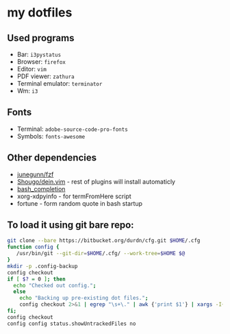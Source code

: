 # my dotfiles

## Used programs

* Bar: ```i3pystatus```
* Browser: ```firefox```
* Editor: ```vim```
* PDF viewer: ```zathura```
* Terminal emulator: ```terminator```
* Wm: ```i3```

## Fonts

* Terminal: ```adobe-source-code-pro-fonts```
* Symbols: ```fonts-awesome```

## Other dependencies

* [junegunn/fzf](https://github.com/junegunn/fzf)
* [Shougo/dein.vim](https://github.com/Shougo/dein.vim) - rest of plugins will install automaticly
* [bash_completion](https://github.com/scop/bash_completion)
* xorg-xdpyinfo - for termFromHere script
* fortune - form random quote in bash startup


## To load it using git bare repo:

```bash
git clone --bare https://bitbucket.org/durdn/cfg.git $HOME/.cfg
function config {
   /usr/bin/git --git-dir=$HOME/.cfg/ --work-tree=$HOME $@
}
mkdir -p .config-backup
config checkout
if [ $? = 0 ]; then
  echo "Checked out config.";
  else
    echo "Backing up pre-existing dot files.";
    config checkout 2>&1 | egrep "\s+\." | awk {'print $1'} | xargs -I{} mv {} .config-backup/{}
fi;
config checkout
config config status.showUntrackedFiles no
```
